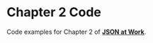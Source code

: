 Chapter 2 Code
==============
Code examples for Chapter 2 of [__JSON at Work__](https://github.com/tmarrs/json-at-work-examples/blob/master/README.md).
